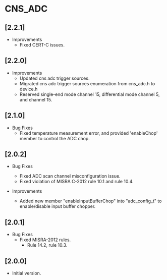 # CNS_ADC

## [2.2.1]

- Improvements
  - Fixed CERT-C issues.

## [2.2.0]

- Improvements
  - Updated cns adc trigger sources.
  - Migrated cns adc trigger sources enumeration from cns_adc.h to device.h
  - Reserved single-end mode channel 15, differential mode channel 5, and channel 15.

## [2.1.0]

- Bug Fixes
  - Fixed temperature measurement error, and provided 'enableChop' member to control the ADC chop.

## [2.0.2]

- Bug Fixes

  - Fixed ADC scan channel misconfiguration issue.
  - Fixed violation of MISRA C-2012 rule 10.1 and rule 10.4.

- Improvements

  - Added new member "enableInputBufferChop" into "adc_config_t" to enable/disable input buffer chopper.

## [2.0.1]

- Bug Fixes
  - Fixed MISRA-2012 rules.
    - Rule 14.2, rule 10.3.

## [2.0.0]

- Initial version.
